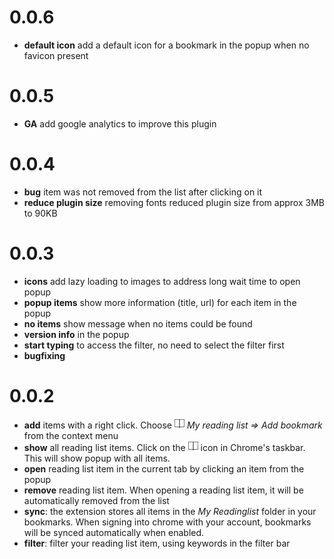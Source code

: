 # 0.0.6
- **default icon** add a default icon for a bookmark in the popup when no favicon present
# 0.0.5
- **GA** add google analytics to improve this plugin

# 0.0.4
- **bug** item was not removed from the list after clicking on it
- **reduce plugin size** removing fonts reduced plugin size from approx 3MB to 90KB

# 0.0.3
- **icons** add lazy loading to images to address long wait time to open popup
- **popup items** show more information (title, url) for each item in the popup
- **no items** show message when no items could be found
- **version info** in the popup
- **start typing** to access the filter, no need to select the filter first
- **bugfixing**

# 0.0.2
- **add** items with a right click. Choose _![My reading list icon](https://raw.githubusercontent.com/elgervb/chrome-reading-list/master/src/assets/icon16.png) My reading list => Add bookmark_
from the context menu
- **show** all reading list items. Click on the ![My reading list icon](https://raw.githubusercontent.com/elgervb/chrome-reading-list/master/src/assets/icon16.png) icon in Chrome's taskbar. This will show popup with all items.
- **open** reading list item in the current tab by clicking an item from the popup
- **remove** reading list item. When opening a reading list item, it will be automatically removed from the list
- **sync**: the extension stores all items in the _My Readinglist_ folder in your bookmarks. When signing into chrome with your account, bookmarks will be synced automatically when enabled.
- **filter**: filter your reading list item, using keywords in the filter bar
